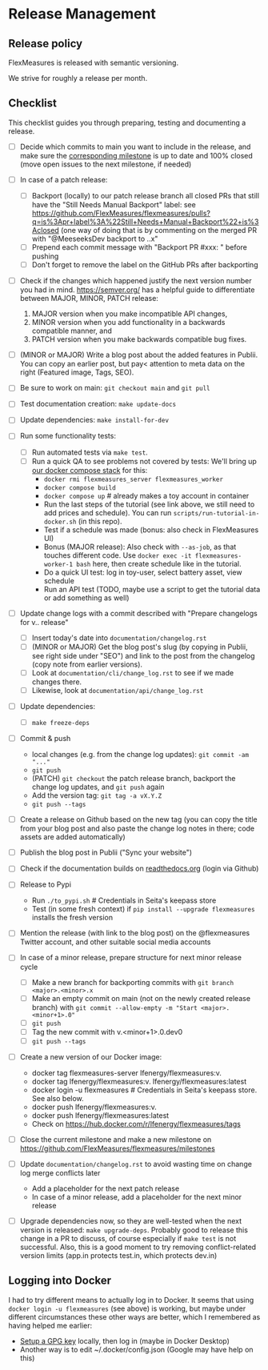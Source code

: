 # Release Management


## Release policy

FlexMeasures is released with semantic versioning.

We strive for roughly a release per month.

## Checklist

This checklist guides you through preparing, testing and documenting a release.


- [ ] Decide which commits to main you want to include in the release, and make sure the [corresponding milestone](https://github.com/FlexMeasures/flexmeasures/milestones) is up to date and 100% closed (move open issues to the next milestone, if needed)
- [ ] In case of a patch release:
  - [ ] Backport (locally) to our patch release branch all closed PRs that still have the "Still Needs Manual Backport" label: see https://github.com/FlexMeasures/flexmeasures/pulls?q=is%3Apr+label%3A%22Still+Needs+Manual+Backport%22+is%3Aclosed (one way of doing that is by commenting on the merged PR with "@MeeseeksDev backport to <major>.<minor>.x"
  - [ ] Prepend each commit message with "Backport PR #xxx: " before pushing
  - [ ] Don't forget to remove the label on the GitHub PRs after backporting
- [ ] Check if the changes which happened justify the next version number you had in mind. https://semver.org/ has a helpful guide to differentiate between MAJOR, MINOR, PATCH release:
  1. MAJOR version when you make incompatible API changes,
  2. MINOR version when you add functionality in a backwards compatible manner, and
  3. PATCH version when you make backwards compatible bug fixes.
- [ ] (MINOR or MAJOR) Write a blog post about the added features in Publii. You can copy an earlier post, but pay< attention to meta data on the right (Featured image, Tags, SEO).
- [ ] Be sure to work on main: `git checkout main` and `git pull`
- [ ] Test documentation creation: `make update-docs`
- [ ] Update dependencies: `make install-for-dev`
- [ ] Run some functionality tests:
  - [ ] Run automated tests via `make test`.
  - [ ] Run a quick QA to see problems not covered by tests: We'll bring up  [our docker compose stack](https://flexmeasures.readthedocs.io/en/latest/dev/docker-compose.html#seeing-it-work-running-the-toy-tutorial) for this:
    - `docker rmi flexmeasures_server flexmeasures_worker`
    - `docker compose build`
    - `docker compose up`  # already makes a toy account in container
    - Run the last steps of the tutorial (see link above, we still need to add prices and schedule). You can run `scripts/run-tutorial-in-docker.sh` (in this repo).
    - Test if a schedule was made (bonus: also check in FlexMeasures UI)
    - Bonus (MAJOR release): Also check with `--as-job`, as that touches different code. Use `docker exec -it flexmeasures-worker-1 bash` here, then create schedule like in the tutorial.
    - Do a quick UI test: log in toy-user, select battery asset, view schedule
    - Run an API test (TODO, maybe use a script to get the tutorial data or add something as well)
- [ ] Update change logs with a commit described with "Prepare changelogs for v<major>.<minor>.<patch> release"
  - [ ] Insert today's date into `documentation/changelog.rst`
  - [ ] (MINOR or MAJOR) Get the blog post's slug (by copying in Publii, see right side under "SEO") and link to the post from the changelog (copy note from earlier versions).	
  - [ ] Look at `documentation/cli/change_log.rst` to see if we made changes there.
  - [ ] Likewise, look at `documentation/api/change_log.rst`
- [ ] Update dependencies: 
  - [ ] `make freeze-deps`
- [ ] Commit & push
  - local changes (e.g. from the change log updates): `git commit -am "..."`
  - `git push`
  - (PATCH) `git checkout` the patch release branch, backport the change log updates, and `git push` again
  - Add the version tag: `git tag -a vX.Y.Z`
  - `git push --tags` 
- [ ] Create a release on Github based on the new tag  (you can copy the title from your blog post and also paste the change log notes in there; code assets are added automatically)
- [ ] Publish the blog post in Publii ("Sync your website")
- [ ] Check if the documentation builds on [readthedocs.org](https://readthedocs.org/projects/flexmeasures/builds/) (login via Github)
- [ ] Release to Pypi
  - Run `./to_pypi.sh`  # Credentials in Seita's keepass store
  - Test (in some fresh context) if `pip install --upgrade flexmeasures` installs the fresh version
- [ ] Mention the release (with link to the blog post) on the @flexmeasures Twitter account, and other suitable social media accounts
- [ ] In case of a minor release, prepare structure for next minor release cycle
  - [ ] Make a new branch for backporting commits with `git branch <major>.<minor>.x`
  - [ ] Make an empty commit on main (not on the newly created release branch) with `git commit --allow-empty -m "Start <major>.<minor+1>.0"`
  - [ ] `git push`
  - [ ] Tag the new commit with v<major>.<minor+1>.0.dev0
  - [ ] `git push --tags`
- [ ] Create a new version of our Docker image:
  - docker tag flexmeasures-server lfenergy/flexmeasures:v<major>.<minor>
  - docker tag lfenergy/flexmeasures:v<major>.<minor> lfenergy/flexmeasures:latest
  - docker login -u flexmeasures  # Credentials in Seita's keepass store. See also below.
  - docker push lfenergy/flexmeasures:v<major>.<minor>
  - docker push lfenergy/flexmeasures:latest
  - Check on https://hub.docker.com/r/lfenergy/flexmeasures/tags
- [ ] Close the current milestone and make a new milestone on https://github.com/FlexMeasures/flexmeasures/milestones
- [ ] Update `documentation/changelog.rst` to avoid wasting time on change log merge conflicts later
  - Add a placeholder for the next patch release
  - In case of a minor release, add a placeholder for the next minor release
- [ ] Upgrade dependencies now, so they are well-tested when the next version is released: `make upgrade-deps`. Probably good to release this change in a PR to discuss, of course especially if `make test` is not successful. Also, this is a good moment to try removing conflict-related version limits (app.in protects test.in, which protects dev.in) 
  

## Logging into Docker

I had to try different means to actually log in to Docker. It seems that using `docker login -u flexmeasures` (see above) is working, but maybe under different circumstances these other ways are better, which I remembered as having helped me earlier:

- [Setup a GPG key](https://docs.docker.com/desktop/get-started/#credentials-management-for-linux-users) locally, then log in (maybe in Docker Desktop)
- Another way is to edit ~/.docker/config.json (Google may have help on this)